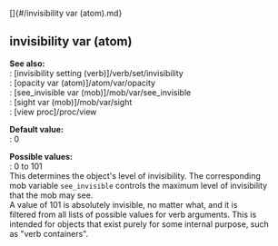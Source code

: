 []{#/invisibility var (atom).md}    
## invisibility var (atom)    
**See also:**    
:   [invisibility setting (verb)]/verb/set/invisibility    
:   [opacity var (atom)]/atom/var/opacity    
:   [see_invisible var (mob)]/mob/var/see_invisible    
:   [sight var (mob)]/mob/var/sight    
:   [view proc]/proc/view    
<!-- -->    
**Default value:**    
:   0    
<!-- -->    
**Possible values:**    
:   0 to 101    
This determines the object\'s level of invisibility. The corresponding    
mob variable `see_invisible` controls the maximum level of invisibility    
that the mob may see.    
A value of 101 is absolutely invisible, no matter what, and it is    
filtered from all lists of possible values for verb arguments. This is    
intended for objects that exist purely for some internal purpose, such    
as \"verb containers\".  